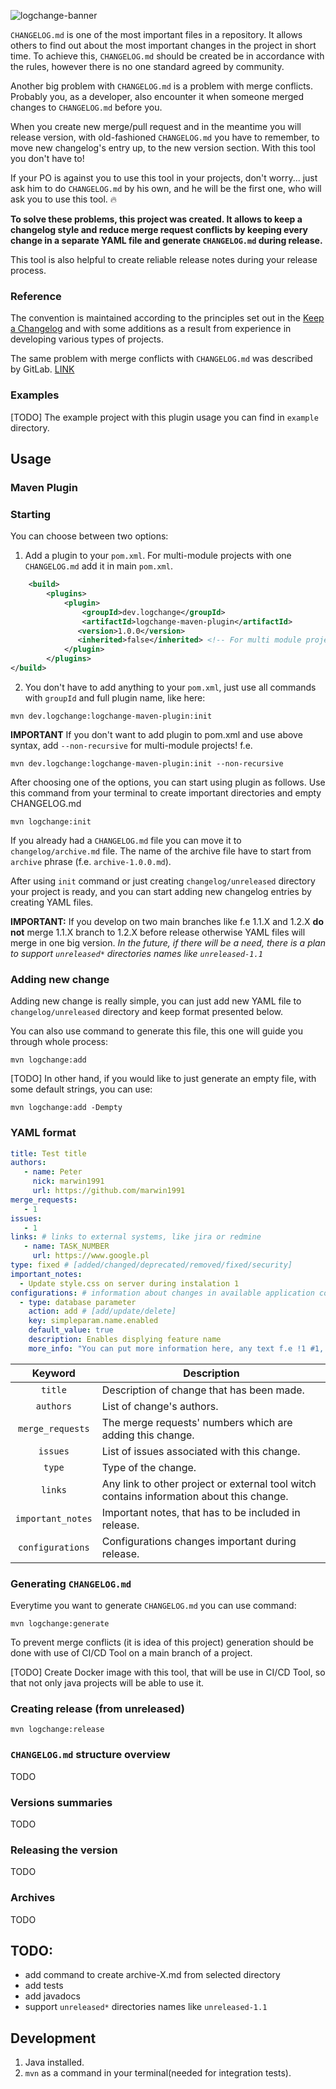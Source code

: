 ![logchange-banner](https://user-images.githubusercontent.com/25181517/138590008-f98457b3-602a-4af5-9b28-0c499fe7e378.png)

`CHANGELOG.md` is one of the most important files in a repository. It allows others to find out about 
the most important changes in the project in short time.
To achieve this, `CHANGELOG.md` should be created be in accordance with the rules, however there is no one
standard agreed by community.

Another big problem with `CHANGELOG.md` is a problem with merge conflicts. Probably you, as a developer, also encounter
it when someone merged changes to `CHANGELOG.md` before you.

When you create new merge/pull request and in the meantime you will release version, with old-fashioned `CHANGELOG.md`
you have to remember, to move new changelog's entry up, to the new version section. With this tool you don't have to!

If your PO is against you to use this tool in your projects, don't worry... just ask him to do `CHANGELOG.md` by his
own, and he will be the first one, who will ask you to use this tool. 🔥

**To solve these problems, this project was created. It allows to keep a changelog style and reduce merge request
conflicts by keeping every change in a separate YAML file and generate `CHANGELOG.md` during release.**

This tool is also helpful to create reliable release notes during your release process. 

### Reference

The convention is maintained according to the principles set out in the [Keep a Changelog](https://keepachangelog.com/en/1.0.0/) and with some additions as a result from experience in developing various types of projects.

The same problem with merge conflicts with `CHANGELOG.md` was described by GitLab. [LINK](https://about.gitlab.com/blog/2018/07/03/solving-gitlabs-changelog-conflict-crisis/)

### Examples
[TODO]
The example project with this plugin usage you can find in `example` directory.

## Usage
### Maven Plugin
### Starting
You can choose between two options:

1. Add a plugin to your `pom.xml`. For multi-module projects with one `CHANGELOG.md` add it in main `pom.xml`.

```xml
    <build>
        <plugins>
            <plugin>
                <groupId>dev.logchange</groupId>
                <artifactId>logchange-maven-plugin</artifactId>
               <version>1.0.0</version>
               <inherited>false</inherited> <!-- For multi module project -->
            </plugin>
        </plugins>
</build>
```

2. You don't have to add anything to your `pom.xml`, just use all commands with `groupId` and full plugin name, like
   here:

```shell
mvn dev.logchange:logchange-maven-plugin:init 
```

**IMPORTANT** If you don't want to add plugin to pom.xml and use above syntax, add `--non-recursive` for multi-module
projects! f.e.

```shell
mvn dev.logchange:logchange-maven-plugin:init --non-recursive
```

After choosing one of the options, you can start using plugin as follows. Use this command from your terminal to create
important directories and empty CHANGELOG.md

```shell
mvn logchange:init
```

If you already had a `CHANGELOG.md` file you can move it to `changelog/archive.md` file. The name of the archive file
have to start from `archive` phrase (f.e. `archive-1.0.0.md`).

After using `init` command or just creating `changelog/unreleased` directory your project is ready, and you can start
adding new changelog entries by creating YAML files.

**IMPORTANT:** If you develop on two main branches like f.e 1.1.X and 1.2.X **do not** merge 1.1.X branch to 1.2.X
before release otherwise YAML files will merge in one big version.
_In the future, if there will be a need, there is a plan to support `unreleased*` directories names
like `unreleased-1.1`_

### Adding new change

Adding new change is really simple, you can just add new YAML file to `changelog/unreleased` directory and keep format
presented below. 

You can also use command to generate this file, this one will guide you through whole process:

```shell
mvn logchange:add
```

[TODO] In other hand, if you would like to just generate an empty file, with some default strings, you can use:
```shell
mvn logchange:add -Dempty
```


### YAML format

```yml
title: Test title
authors:
   - name: Peter
     nick: marwin1991
     url: https://github.com/marwin1991
merge_requests:
   - 1
issues:
   - 1
links: # links to external systems, like jira or redmine
   - name: TASK_NUMBER
     url: https://www.google.pl
type: fixed # [added/changed/deprecated/removed/fixed/security]
important_notes:
  - Update style.css on server during instalation 1
configurations: # information about changes in available application configuration
  - type: database parameter
    action: add # [add/update/delete]
    key: simpleparam.name.enabled
    default_value: true
    description: Enables displying feature name
    more_info: "You can put more information here, any text f.e !1 #1, even [link test](https://google.com)" #if you want to use # sign, yaml value must be a string inside ""
```

| Keyword  | Description |
| :------------: | ------------- |
| `title`  | Description of change that has been made.  |
| `authors`  | List of change's authors.  |
| `merge_requests`  | The merge requests' numbers which are adding this change.  |
| `issues` | List of issues associated with this change. |
| `type` | Type of the change. |
| `links` | Any link to other project or external tool witch contains information about this change. |
| `important_notes` | Important notes, that has to be included in release. |
| `configurations` | Configurations changes important during release. |

### Generating `CHANGELOG.md`

Everytime you want to generate `CHANGELOG.md` you can use command:

```shell
mvn logchange:generate
```

To prevent merge conflicts (it is idea of this project) generation should be done with use of CI/CD Tool on a main
branch of a project.

[TODO]
Create Docker image with this tool, that will be use in CI/CD Tool, so that not only java projects will be able to use
it.

### Creating release (from unreleased)

```shell
mvn logchange:release
```

### `CHANGELOG.md` structure overview

TODO

### Versions summaries

TODO

### Releasing the version

TODO

### Archives

TODO

## TODO:

- add command to create archive-X.md from selected directory
- add tests
- add javadocs
- support  `unreleased*` directories names like `unreleased-1.1`

## Development

1. Java installed.
2. `mvn` as a command in your terminal(needed for integration tests).
